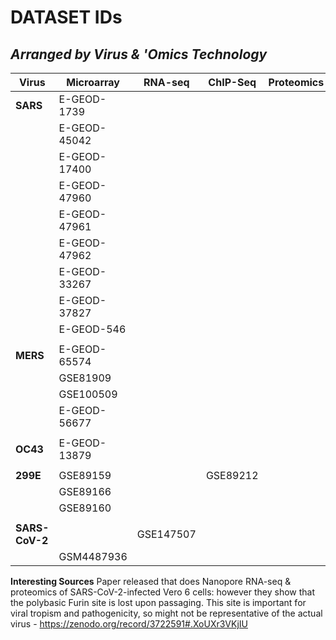 

# DATASET IDs
## *Arranged by Virus & 'Omics Technology*

|Virus| Microarray |RNA-seq|ChIP-Seq|Proteomics|Nanopore|
|-----|------------|-------|--------|----------|--------|
|**SARS** |E-GEOD-1739 |       |        |          |          |   
|     |E-GEOD-45042|       |        |          |          |
|     |E-GEOD-17400|       |        |          |          |
|     |E-GEOD-47960|       |        |          |          |
|     |E-GEOD-47961|       |        |          |          |
|     |E-GEOD-47962|       |        |          |          |
|     |E-GEOD-33267|       |        |          |          |
|     |E-GEOD-37827|       |        |          |          |
|     |E-GEOD-546  |       |        |          |          |
|     |            |       |        |          |          |
|**MERS** |E-GEOD-65574|       |        |          |          |
|     |GSE81909    |       |        |          |          |
|     |GSE100509   |       |        |          |          |
|     |E-GEOD-56677|       |        |          |          |
|     |            |       |        |          |          |
|**OC43** |E-GEOD-13879|       |        |          |          |
|     |            |       |        |          |          |
|**299E** |GSE89159    |       |GSE89212|          |          |
|     |GSE89166    |       |        |          |          |
|     |GSE89160    |       |        |          |          |
|     |            |       |        |          |          |
|**SARS-CoV-2**|          |GSE147507|        |          |
|     |GSM4487936  |       |        |          |          |

**Interesting Sources**
Paper released that does Nanopore RNA-seq & proteomics of SARS-CoV-2-infected Vero 6 cells: however they show that the polybasic Furin site is lost upon passaging. This site is important for viral tropism and pathogenicity, so might not be representative of the actual virus - https://zenodo.org/record/3722591#.XoUXr3VKjIU
